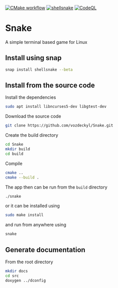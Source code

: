 [![CMake workflow](https://github.com/vozdeckyl/Snake/actions/workflows/ci.yml/badge.svg)](https://github.com/vozdeckyl/Snake/actions/workflows/ci.yml)
[![shellsnake](https://snapcraft.io/shellsnake/badge.svg)](https://snapcraft.io/shellsnake)
[![CodeQL](https://github.com/vozdeckyl/Snake/actions/workflows/codeql.yml/badge.svg)](https://github.com/vozdeckyl/Snake/actions/workflows/codeql.yml)

# Snake
A simple terminal based game for Linux

## Install using snap
```bash
snap install shellsnake --beta
```

## Install from the source code
Install the dependencies
```bash
sudo apt install libncurses5-dev libgtest-dev
```

Download the source code
```bash
git clone https://github.com/vozdeckyl/Snake.git
```

Create the build directory

```bash
cd Snake
mkdir build
cd build
```

Compile

```bash
cmake ..
cmake --build .
```
The app then can be run from the `build` directory
```bash
./snake
```
or it can be installed using
```bash
sudo make install
```
and run from anywhere using
```bash
snake
```

## Generate documentation
From the root directory
```bash
mkdir docs
cd src
doxygen ../dconfig
```
